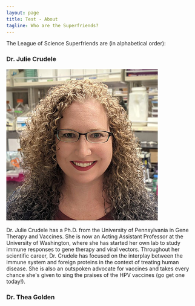 ```yaml
---
layout: page
title: Test - About
tagline: Who are the Superfriends?
---
```


The League of Science Superfriends are (in alphabetical order):

### Dr. Julie Crudele

![Dr. Julie Crudele](/assets/img/j-crudele.jpg#left)

Dr. Julie Crudele has a Ph.D. from the University of Pennsylvania in Gene Therapy and Vaccines. She is now an Acting Assistant Professor at the University of Washington, where she has started her own lab to study immune responses to gene therapy and viral vectors. Throughout her scientific career, Dr. Crudele has focused on the interplay between the immune system and foreign proteins in the context of treating human disease. She is also an outspoken advocate for vaccines and takes every chance she's given to sing the praises of the HPV vaccines (go get one today!). 

### Dr. Thea Golden
